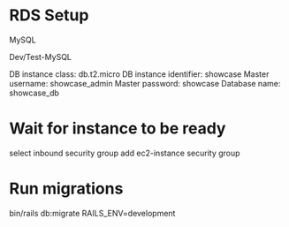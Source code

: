 # RDS Setup
MySQL

Dev/Test-MySQL

DB instance class: db.t2.micro
DB instance identifier: showcase
Master username: showcase_admin
Master password: showcase
Database name: showcase_db

# Wait for instance to be ready

select inbound security group
add ec2-instance security group

# Run migrations

bin/rails db:migrate RAILS_ENV=development
